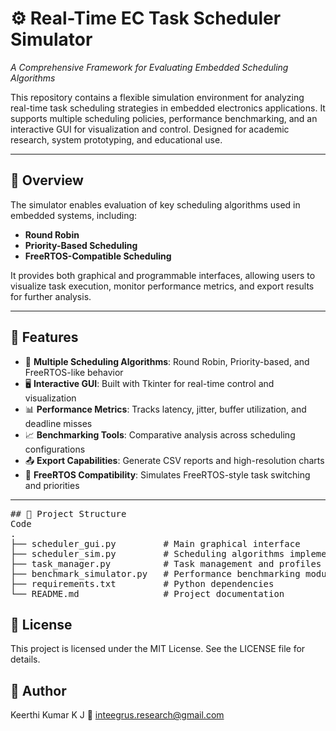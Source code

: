 # ⚙️ Real-Time EC Task Scheduler Simulator  
_A Comprehensive Framework for Evaluating Embedded Scheduling Algorithms_

This repository contains a flexible simulation environment for analyzing real-time task scheduling strategies in embedded electronics applications. It supports multiple scheduling policies, performance benchmarking, and an interactive GUI for visualization and control. Designed for academic research, system prototyping, and educational use.

---

## 📖 Overview

The simulator enables evaluation of key scheduling algorithms used in embedded systems, including:

- **Round Robin**  
- **Priority-Based Scheduling**  
- **FreeRTOS-Compatible Scheduling**

It provides both graphical and programmable interfaces, allowing users to visualize task execution, monitor performance metrics, and export results for further analysis.

---

## 🚀 Features

- 🧮 **Multiple Scheduling Algorithms**: Round Robin, Priority-based, and FreeRTOS-like behavior  
- 🖥️ **Interactive GUI**: Built with Tkinter for real-time control and visualization  
- 📊 **Performance Metrics**: Tracks latency, jitter, buffer utilization, and deadline misses  
- 📈 **Benchmarking Tools**: Comparative analysis across scheduling configurations  
- 📤 **Export Capabilities**: Generate CSV reports and high-resolution charts  
- 🔄 **FreeRTOS Compatibility**: Simulates FreeRTOS-style task switching and priorities  

---

<pre>
## 📂 Project Structure
Code
.
├── scheduler_gui.py         # Main graphical interface
├── scheduler_sim.py         # Scheduling algorithms implementation
├── task_manager.py          # Task management and profiles
├── benchmark_simulator.py   # Performance benchmarking module
├── requirements.txt         # Python dependencies
└── README.md                # Project documentation
</pre>

## 📄 License
This project is licensed under the MIT License. See the LICENSE file for details.

## 👤 Author
Keerthi Kumar K J 
📧 inteegrus.research@gmail.com